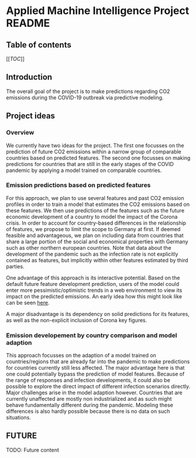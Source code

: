 # Applied Machine Intelligence Project README

## Table of contents
[[_TOC_]]

## Introduction

The overall goal of the project is to make predictions regarding CO2 emissions during the COVID-19 outbreak via predictive modeling. 

## Project ideas

### Overview

We currently have two ideas for the project. The first one focusses on the prediction of future CO2 emissions within a narrow group of comparable countries based on predicted features. The second one focusses on making predictions for countries that are still in the early stages of the COVID pandemic by applying a model trained on comparable countries.

### Emission predictions based on predicted features

For this approach, we plan to use several features and past CO2 emission profiles in order to train a model that estimates the CO2 emissions based on these features. We then use predictions of the features such as the future economic development of a country to model the impact of the Corona crisis. In order to account for country-based differences in the relationship of features, we propose to limit the scope to Germany at first. If deemed feasible and advantageous, we plan on including data from countries that share a large portion of the social and economical properties with Germany such as other northern european countries. Note that data about the development of the pandemic such as the infection rate is not explicitly contained as features, but implicitly within other features estimated by third parties.

One advantage of this approach is its interactive potential. Based on the default future feature development prediction, users of the model could enter more pessimistic/optimistic trends in a web environment to view its impact on the predicted emissions. An early idea how this might look like can be seen [here](https://www.chartjs.org/).

A major disadvantage is its dependency on solid predictions for its features, as well as the non-explicit inclusion of Corona key figures.

### Emission developement by country comparison and model adaption

This approach focusses on the adaption of a model trained on countries/regions that are already far into the pandemic to make predictions for countries currently still less affected. The major advantage here is that one could potentially bypass the prediction of model features. Because of the range of responses and infection developments, it could also be possible to explore the direct impact of different infection scenarios directly. Major challenges arise in the model adaption however. Countries that are currently unaffected are mostly non industrialized and as such might behave fundamentally different during the pandemic. Modeling these differences is also hardly possible because there is no data on such situations.

## __FUTURE__

TODO: Future content